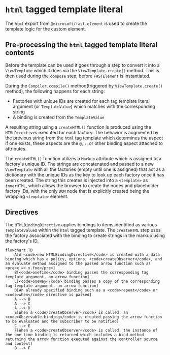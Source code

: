 # `html` tagged template literal

The `html` export from `@microsoft/fast-element` is used to create the template logic for the custom element.

## Pre-processing the `html` tagged template literal contents

Before the template can be used it goes through a step to convert it into a `ViewTemplate` which it does via the `ViewTemplate.create()` method. This is then used during the `compose` step, before `FASTElement` is instantiated.

During the `Compiler.compile()` method(triggered by `ViewTemplate.create()` method), the following happens for each string:
- Factories with unique IDs are created for each tag template literal argument (or `TemplateValue`) which matches with the corresponding string
- A binding is created from the `TemplateValue`

A resulting string using a `createHTML()` function is produced using the `HTMLDirective`s executed for each factory. The behavior is augmented by the previous string from the `html` tag template which determines the aspect if one exists, these aspects are the `@`, `:`, or other binding aspect attached to attributes.

The `createHTML()` function utilizes a `Markup` attribute which is assigned to a factory's unique ID. The strings are concatenated and passed to a new `ViewTemplate` with all the factories (empty until one is assigned) that act as a dictionary with the unique IDs as the key to look up each factory once it has been created. The string this creates is injected into a `<template>` as `innerHTML`, which allows the browser to create the nodes and placeholder factory IDs, with the only `DOM` node that is explicitly created being the wrapping `<template>` element.

## Directives

The `HTMLBindingDirective` applies bindings to items identified as various `TemplateValue`s within the `html` tagged template. The `createHTML` step uses the factory associated with the binding to create strings in the markup using the factory's ID.

```mermaid
flowchart TD
    A[A <code>new HTMLBindingDirective</code> is created with a data binding which has a policy, options, <code>createObserver</code>, and an evaluate method assigned to the passed arrow function such as <pre>x => x.foo</pre>]
    B[<code>oneTime</code> binding passes the corresponding tag template argument, an arrow function]
    C[<code>oneWay</code> binding passes a copy of the corresponding tag template argument, an arrow function]
    D[An already specified binding such as a <code>repeat</code> or <code>when</code> directive is passed]
    A --> B
    A --> C
    A --> D
    E[When a <code>createObserver</code> is called, an <code>Observable.binding</code> is created passing the arrow function to be evaluated and the subscriber to be notified]
    C --> E
    F[When a <code>createObserver</code> is called, the instance of the one time binding is returned which includes a bind method returning the arrow function executed against the controller source and context]
    B --> F
```